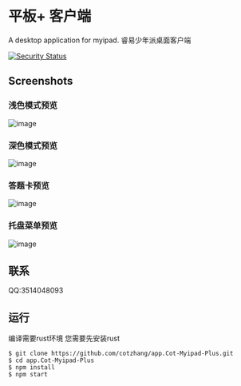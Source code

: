 # 平板+ 客户端
A desktop application for myipad. 
睿易少年派桌面客户端

[![Security Status](https://www.murphysec.com/platform3/v3/badge/1610334048510062592.svg?t=1)](https://www.murphysec.com/accept?code=fc893d37fb4c3eb26fb2c3bd4437eff8&type=1&from=2&t=2)
## Screenshots
### 浅色模式预览
![image](https://user-images.githubusercontent.com/107354861/211434387-4129d8be-9146-4419-8b13-dbf54ce8b22f.png)
### 深色模式预览
![image](https://user-images.githubusercontent.com/107354861/211434465-6e1e7dee-d5a0-4d2f-9485-16faeccdf19b.png)
### 答题卡预览
![image](https://user-images.githubusercontent.com/107354861/211434552-889f5ad9-5b1e-4d67-85cc-eda88d16e42f.png)
### 托盘菜单预览
![image](https://user-images.githubusercontent.com/107354861/211434701-5c5de42b-ecc0-4260-97b0-2cc53ba27ac1.png)

## 联系
QQ:3514048093
## 运行
编译需要rust环境
您需要先安装rust
```
$ git clone https://github.com/cotzhang/app.Cot-Myipad-Plus.git
$ cd app.Cot-Myipad-Plus
$ npm install
$ npm start
```
